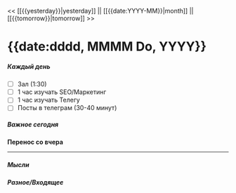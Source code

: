 << [[{{yesterday}}|yesterday]] || [[{{date:YYYY-MM}}|month]] || [[{{tomorrow}}|tomorrow]] >>

# {{date:dddd, MMMM Do, YYYY}}

##### Каждый день
- [ ] Зал (1:30)
- [ ] 1 час изучать SEO/Маркетинг
- [ ] 1 час изучать Телегу
- [ ] Посты в телеграм  (30-40 минут)
##### Важное сегодня
**Перенос со вчера**

---

##### Мысли

##### Разное/Входящее
